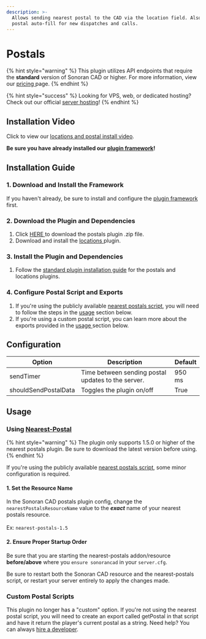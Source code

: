 ```yaml
---
description: >-
  Allows sending nearest postal to the CAD via the location field. Also enables
  postal auto-fill for new dispatches and calls.
---
```


# Postals

{% hint style="warning" %}
This plugin utilizes API endpoints that require the **standard** version of Sonoran CAD or higher. For more information, view our [pricing ](../../../pricing/faq/)page.
{% endhint %}

{% hint style="success" %}
Looking for VPS, web, or dedicated hosting? Check out our official [server hosting](../../../other-products/server-hosting.md)!
{% endhint %}

## Installation Video

Click to view our [locations and postal install video](https://youtu.be/Rc6MT0D6rcI).

**Be sure you have already installed our** [**plugin framework**](../framework-installation.md)**!**

## Installation **Guide**

### 1. Download and Install the Framework

If you haven't already, be sure to install and configure the [plugin framework](../framework-installation.md) first.

### 2. Download the Plugin and Dependencies

1. Click [HERE ](https://github.com/Sonoran-Software/sonoran\_postals/releases)to download the postals plugin .zip file.
2. Download and install the [locations ](locations.md)plugin.

### 3. Install the Plugin and Dependencies

1. Follow the [standard plugin installation guide](../plugin-installation/) for the postals and locations plugins.

### 4. Configure Postal Script and Exports

1. If you're using the publicly available [nearest postals script](https://forum.cfx.re/t/release-nearest-postal-script/293511), you will need to follow the steps in the [usage](postals.md#using-nearest-postal) section below.
2. If you're using a custom postal script, you can learn more about the exports provided in the [usage ](postals.md#custom-postal-scripts)section below.

## Configuration

| Option               | Description                                        | Default |
| -------------------- | -------------------------------------------------- | ------- |
| sendTimer            | Time between sending postal updates to the server. | 950 ms  |
| shouldSendPostalData | Toggles the plugin on/off                          | True    |

## Usage

### Using [Nearest-Postal](https://forum.cfx.re/t/release-nearest-postal-script/293511)

{% hint style="warning" %}
The plugin only supports 1.5.0 or higher of the nearest postals plugin. Be sure to download the latest version before using.
{% endhint %}

If you're using the publicly available [nearest postals script](https://forum.cfx.re/t/release-nearest-postal-script/293511), some minor configuration is required.

#### 1. Set the Resource Name

In the Sonoran CAD postals plugin config, change the `nearestPostalsResourceName` value to the _**exact**_ name of your nearest postals resource.\
\
Ex: `nearest-postals-1.5`

#### 2. Ensure Proper Startup Order

Be sure that you are starting the nearest-postals addon/resource **before/above** where you `ensure sonorancad` in your `server.cfg`.

Be sure to restart both the Sonoran CAD resource and the nearest-postals script, or restart your server entirely to apply the changes made.

### Custom Postal Scripts

This plugin no longer has a "custom" option. If you're not using the nearest postal script, you will need to create an export called getPostal in that script and have it return the player's current postal as a string. Need help? You can always [hire a developer](https://support.sonoransoftware.com/#/).
